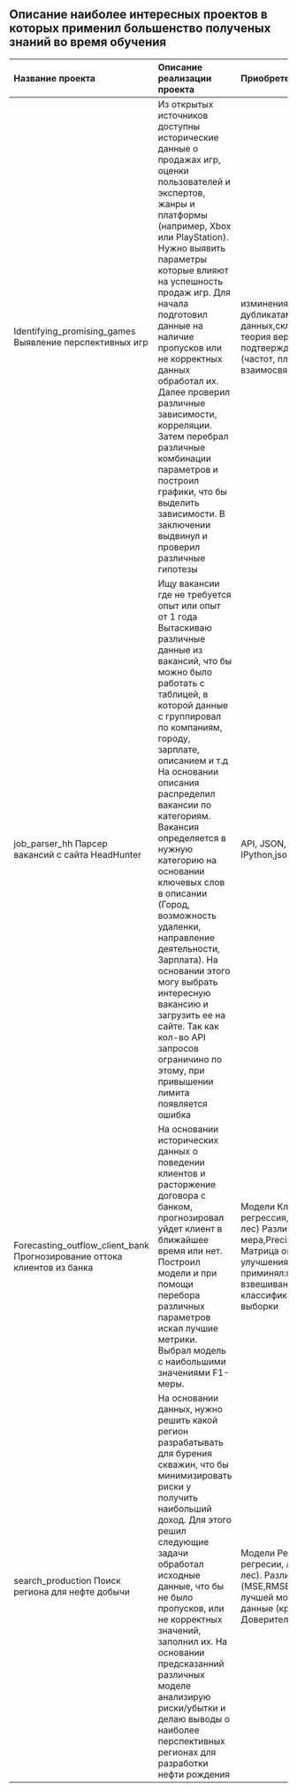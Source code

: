 
## Описание наиболее интересных проектов в которых применил большенство полученых знаний во время обучения 

| Название проекта|  Описание реализации проекта                                                             | Приобретеные навыки                           |
| :------------ |:----------------------------------------------------------------------------------------------------------------------------|:-------------|
|Identifying_promising_games Выявление перспективных игр            | Из открытых источников доступны исторические данные о продажах игр, оценки пользователей и экспертов, жанры и платформы (например, Xbox или PlayStation). Нужно выявить параметры которые влияют на успешность продаж игр. Для начала подготовил данные на наличие пропусков или не корректных данных обработал их. Далее проверил различные зависимости, корреляции. Затем перебрал различные комбинации параметров и построил графики, что бы выделить зависимости. В заключении выдвинул и проверил различные гипотезы |изминения типов данных, работа с дубликатами,категоризация данных,склеивание таблиц, статистика, теория вероятности,формулирование и подтверждения гипотез, гистограммы (частот, плотностей), визуализация взаимосвязи данных
| job_parser_hh Парсер вакансий с сайта HeadHunter|     Ищу вакансии где не требуется опыт или опыт от 1 года Вытаскиваю различные данные из вакансий, что бы можно  было работать с таблицей, в которой данные с группировал по компаниям, городу, зарплате, описанием и т.д На основании описания распределил вакансии по категориям. Вакансия определяется в нужную категорию на основании ключевых слов в описании (Город, возможность удаленки, направление деятельности, Зарплата). На основании этого могу выбрать интересную вакансию и загрузить ее на сайте. Так как кол-во API запросов ограничино по этому, при привышении лимита появляется ошибка            |API, JSON, ознакомился с библиотеками IPython,json,matplotlib, seaborn,requests|
|Forecasting_outflow_client_bank Прогнозирование оттока клиентов из банка|На основании исторических данных о поведении клиентов и расторжение договора с банком, прогнозировал уйдет клиент в ближайшее время или нет. Построил модели  и при помощи перебора различных параметров искал лучшие метрики. Выбрал модель с наибольшими значениями F1-меры.|Модели  Классификации (логическая регрессия, дерево решений, случайный лес) Различные метрики (F1-мера,Precision(Точность),Recall(Полнота), Матрица ошибок, Accuracy). Для улучшения метрик приминял:масштабирование, взвешивание классов, порог классификации, увеличение/уменшение выборки  
| search_production Поиск региона для нефте добычи |На основании данных, нужно решить какой регион разрабатывать для бурения скважин, что бы минимизировать риски у получить наибольший доход. Для этого решил следующие задачи обработал исходные данные, что бы не было пропусков, или не корректных значений, заполнил их. На основании предсказанний различных моделе анализирую риски/убытки и делаю выводы о наиболее перспективных регионах для разработки нефти рождения|Модели  Регрессии (дерево решений в регресии, линейная регресия, случайный лес). Различные метрики (MSE,RMSE,r2,MAE).Для выявления лучшей модели по разному обрабатывал данные (кросс-валидация,Bootstrap). Доверительный интервал 

 
 


